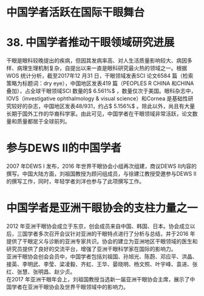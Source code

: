 # 中国学者活跃在国际干眼舞台  
# 38. 中国学者推动干眼领域研究进展  
干眼是眼科较晚提出的疾病，但因其发病率高、对人生活质量影响较大、病因多样、病理生理机制复杂，自提出以来一直是眼科研究最火热的领域之一。根据WOS 统计分析，截至2017年12 月31 日，干眼领域发表SCI 论文6584 篇（检索策略为标题词：dry eye），中国地区发表419 篇（PEOPLES R CHINA 和CHINA 叠加），占全球干眼领域SCI 数量的$ 6.561\%$ ，数量仅次于美国。眼科杂志中，IOVS（investigative ophthalmology & visual science）和Cornea 是基础性研究较好的杂志，中国地区发表48/931，约占$ 5.156\%$ 。除此以外，尚且有大量长期于国外工作的华裔科学家。由此可见，中国学者在干眼领域非常活跃，论文数量和质量都居于全球前列。  
#  参与DEWS Ⅱ的中国学者  
2007 年DEWS I 发布，2016 年世界干眼协会小组再次组建，商议DEWS Ⅱ内容的撰写。中国大陆方面，刘祖国教授为顾问组成员，与徐建江教授受邀参与DEWS Ⅱ的撰写工作，同时，年轻学者刘洋也参与了此项撰写工作。  
#  中国学者是亚洲干眼协会的支柱力量之一  
2012 年亚洲干眼协会成立于东京，创会成员来自中国、韩国、日本。协会成立以后，三国学者多次召开会议针对亚洲的干眼特点进行了分析与总结，并于2016 年提供了干眼定义与诊断的亚洲专家共识。协会的建立为亚洲地区干眼领域的医生和研究员提供了良好的交流平台，增强了亚洲干眼科学家在国际的影响力。  
亚洲干眼协会创会会员中，中国学者包括刘祖国、孙旭光、陈蔚、邓应平、洪晶、接英、李明武、李莹、梁凌毅、齐虹、王华、晏晓明、杨文照、叶宇峰、袁进、张红、张慧、张明昌、赵少贞。  
在2017 年亚洲干眼年会上，刘祖国教授当选新一届亚洲干眼协会主席，展示了中国学者在亚洲干眼协会及世界干眼领域中的影响力。  
